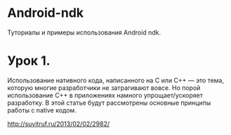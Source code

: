 Android-ndk
===========

Туториалы и примеры использования Android ndk.

Урок 1.
=======

Использование нативного кода, написанного на C или С++ — это тема, которую многие разработчики не затрагивают вовсе. Но порой использование C++ в приложениях намного упрощает/ускоряет разработку. В этой статье будут рассмотрены основные принципы работы с native кодом.

http://suvitruf.ru/2013/02/02/2982/
